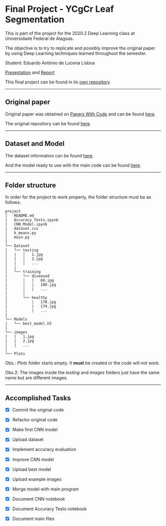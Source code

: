 # Final Project - YCgCr Leaf Segmentation
This is part of the project for the 2020.2 Deep Learning class at Universidade Federal de Alagoas.

The objective is to try to replicate and possibly improve the original paper by using Deep Learning techniques learned throughout the semester.

Student: Eduardo Antônio de Lucena Lisboa

[Presentation][drive_presentation] and [Report][drive_report]

This final project can be found in its [own repository][repository_final_project].

---
## Original paper
Original paper was obtained on [Papers With Code][pwc] and can be found [here][original_paper].

The original repository can be found [here][original_repository].

---
## Dataset and Model
The dataset information can be found [here][local_dataset].

And the model ready to use with the main code can be found [here][drive_best_model].

---
## Folder structure
In order for the project to work properly, the folder structure must be as follows:

```
project
│   README.md
|   Accuracy Tests.ipynb
|   CNN_Model.ipynb
|   dataset.csv
│   k_means.py   
│   main.py
|
└── Dataset
│   └── testing
│   |   │   1.jpg
│   |   │   2.jpg
│   |   │   ...
|   |
│   └── training
|       └── diseased
|       |   |   68.jpg
|       |   |   100.jpg
|       |   |   ...
|       |
|       └── healthy
|           |   170.jpg
|           |   174.jpg
|           |   ...
|
└── Models
|   └── best_model.h5
|
└── images
|   |   1.jpg
|   |   2.jpg
|   |   ...
|
└── Plots
```
Obs.: _Plots_ folder starts empty. It **must** be created or the code will not work.

Obs.2: The images inside the _testing_ and _images_ folders just have the same name but are different images.

---

## Accomplished Tasks
- [X] Commit the original code
- [X] Refactor original code
- [X] Make first CNN model
- [X] Upload dataset
- [X] Implement accuracy evaluation
- [X] Improve CNN model
- [X] Upload best model
- [X] Upload example images
- [X] Merge model with main program
- [X] Document CNN notebook
- [X] Document Accuracy Tests notebook
- [X] Document main files



[pwc]: https://paperswithcode.com
[original_paper]: https://paperswithcode.com/paper/a-smartphone-application-to-detection-and
[original_repository]: https://github.com/FrexG/ycgcr_leaf_segmentation
[local_dataset]: https://github.com/EduardoLisboa/DeepLearning-2020.2/blob/main/datasets/datasets.md
[drive_best_model]: https://drive.google.com/file/d/1bG_zCeSDgv538UkPjF62TjqpeHZ8ZBkK/view?usp=sharing
[drive_presentation]: https://drive.google.com/file/d/11l3PKvupUdbaRXdib1-ywroScGYDQH4Y/view?usp=sharing
[drive_report]: https://drive.google.com/file/d/14EYz3I_LR_zExLFZyOxtixivOG1cQ6VR/view?usp=sharing
[repository_final_project]: https://github.com/EduardoLisboa/YCgCr_leaf_segmentation

